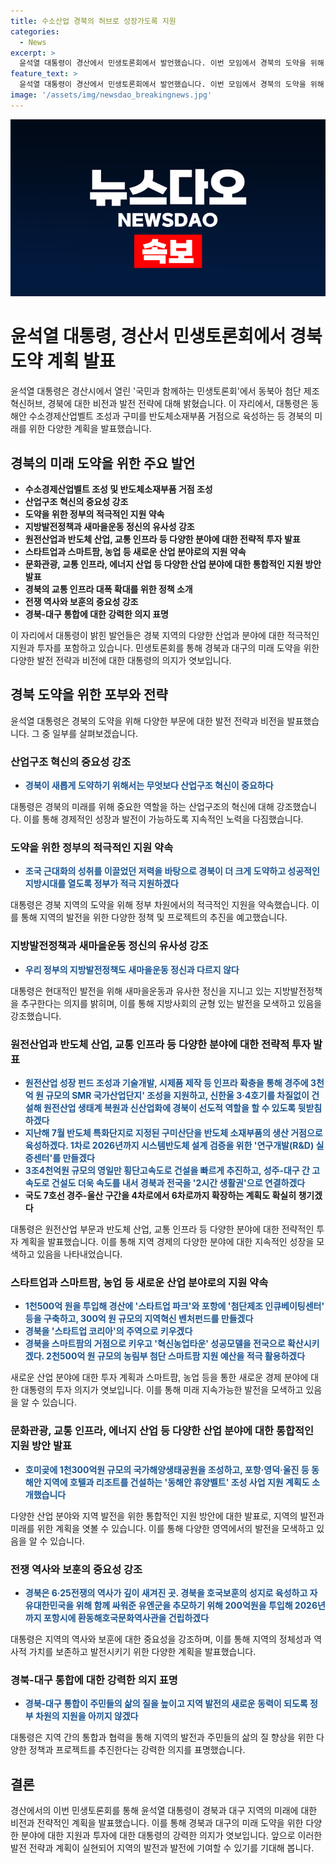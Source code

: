 ```yaml
---
title: 수소산업 경북의 허브로 성장가도록 지원
categories:
  - News
excerpt: >
  윤석열 대통령이 경산에서 민생토론회에서 발언했습니다. 이번 모임에서 경북의 도약을 위해 동해안 수소경제산업벨트 조성과 반도체소재부품 거점 등을 계획했습니다. 또한, 국가 차원에서의 지원을 약속하며 이번 논의는 지역 발전과 주민 삶의 질 향상을 위한 것이라고 강조했습니다. 이에 대한 구체적인 내용은 반도체산업, 교통 인프라, 스타트업 중심의 거점 조성, 스마트팜 지원, 관광산업 활성화, 그리고 지역 역사와 통합 발전 등을 포함합니다.
feature_text: >
  윤석열 대통령이 경산에서 민생토론회에서 발언했습니다. 이번 모임에서 경북의 도약을 위해 동해안 수소경제산업벨트 조성과 반도체소재부품 거점 등을 계획했습니다. 또한, 국가 차원에서의 지원을 약속하며 이번 논의는 지역 발전과 주민 삶의 질 향상을 위한 것이라고 강조했습니다. 이에 대한 구체적인 내용은 반도체산업, 교통 인프라, 스타트업 중심의 거점 조성, 스마트팜 지원, 관광산업 활성화, 그리고 지역 역사와 통합 발전 등을 포함합니다.
image: '/assets/img/newsdao_breakingnews.jpg'
---
```


<p><img src="/assets/img/newsdao_breakingnews.jpg" alt="firstkoreanews 속보" /></p>

<h1>윤석열 대통령, 경산서 민생토론회에서 경북 도약 계획 발표</h1>

<p data-ke-size="size16">윤석열 대통령은 경산시에서 열린 '국민과 함께하는 민생토론회'에서 동북아 첨단 제조혁신허브, 경북에 대한 비전과 발전 전략에 대해 밝혔습니다. 이 자리에서, 대통령은 동해안 수소경제산업벨트 조성과 구미를 반도체소재부품 거점으로 육성하는 등 경북의 미래를 위한 다양한 계획을 발표했습니다.</p>

<h2 data-ke-size="size26">경북의 미래 도약을 위한 주요 발언</h2>

<ul>
  <li><b>수소경제산업벨트 조성 및 반도체소재부품 거점 조성</b></li>
  <li><b>산업구조 혁신의 중요성 강조</b></li>
  <li><b>도약을 위한 정부의 적극적인 지원 약속</b></li>
  <li><b>지방발전정책과 새마을운동 정신의 유사성 강조</b></li>
  <li><b>원전산업과 반도체 산업, 교통 인프라 등 다양한 분야에 대한 전략적 투자 발표</b></li>
  <li><b>스타트업과 스마트팜, 농업 등 새로운 산업 분야로의 지원 약속</b></li>
  <li><b>문화관광, 교통 인프라, 에너지 산업 등 다양한 산업 분야에 대한 통합적인 지원 방안 발표</b></li>
  <li><b>경북의 교통 인프라 대폭 확대를 위한 정책 소개</b></li>
  <li><b>전쟁 역사와 보훈의 중요성 강조</b></li>
  <li><b>경북-대구 통합에 대한 강력한 의지 표명</b></li>
</ul>

<p data-ke-size="size16">이 자리에서 대통령이 밝힌 발언들은 경북 지역의 다양한 산업과 분야에 대한 적극적인 지원과 투자를 포함하고 있습니다. 민생토론회를 통해 경북과 대구의 미래 도약을 위한 다양한 발전 전략과 비전에 대한 대통령의 의지가 엿보입니다.</p>

<h2 data-ke-size="size26">경북 도약을 위한 포부와 전략</h2>

<p data-ke-size="size16">윤석열 대통령은 경북의 도약을 위해 다양한 부문에 대한 발전 전략과 비전을 발표했습니다. 그 중 일부를 살펴보겠습니다.</p>

<h3>산업구조 혁신의 중요성 강조</h3>

<ul>
  <li><span style="color: #1a5490;"><b>경북이 새롭게 도약하기 위해서는 무엇보다 산업구조 혁신이 중요하다</b></span></li>
</ul>

<p data-ke-size="size16">대통령은 경북의 미래를 위해 중요한 역할을 하는 산업구조의 혁신에 대해 강조했습니다. 이를 통해 경제적인 성장과 발전이 가능하도록 지속적인 노력을 다짐했습니다.</p>

<h3>도약을 위한 정부의 적극적인 지원 약속</h3>

<ul>
  <li><span style="color: #1a5490;"><b>조국 근대화의 성취를 이끌었던 저력을 바탕으로 경북이 더 크게 도약하고 성공적인 지방시대를 열도록 정부가 적극 지원하겠다</b></span></li>
</ul>

<p data-ke-size="size16">대통령은 경북 지역의 도약을 위해 정부 차원에서의 적극적인 지원을 약속했습니다. 이를 통해 지역의 발전을 위한 다양한 정책 및 프로젝트의 추진을 예고했습니다.</p>

<h3>지방발전정책과 새마을운동 정신의 유사성 강조</h3>

<ul>
  <li><span style="color: #1a5490;"><b>우리 정부의 지방발전정책도 새마을운동 정신과 다르지 않다</b></span></li>
</ul>

<p data-ke-size="size16">대통령은 현대적인 발전을 위해 새마을운동과 유사한 정신을 지니고 있는 지방발전정책을 추구한다는 의지를 밝히며, 이를 통해 지방사회의 균형 있는 발전을 모색하고 있음을 강조했습니다.</p>

<h3>원전산업과 반도체 산업, 교통 인프라 등 다양한 분야에 대한 전략적 투자 발표</h3>

<ul>
  <li><span style="color: #1a5490;"><b>원전산업 성장 펀드 조성과 기술개발, 시제품 제작 등 인프라 확충을 통해 경주에 3천억 원 규모의 SMR 국가산업단지' 조성을 지원하고, 신한울 3·4호기를 차질없이 건설해 원전산업 생태계 복원과 신산업화에 경북이 선도적 역할을 할 수 있도록 뒷받침하겠다</b></span></li>
  <li><span style="color: #1a5490;"><b>지난해 7월 반도체 특화단지로 지정된 구미산단을 반도체 소재부품의 생산 거점으로 육성하겠다. 1차로 2026년까지 시스템반도체 설계 검증을 위한 '연구개발(R&D) 실증센터'를 만들겠다</b></span></li>
  <li><span style="color: #1a5490;"><b>3조4천억원 규모의 영일만 횡단고속도로 건설을 빠르게 추진하고, 성주-대구 간 고속도로 건설도 더욱 속도를 내서 경북과 전국을 '2시간 생활권'으로 연결하겠다</b></span></li>
  <li><b>국도 7호선 경주-울산 구간을 4차로에서 6차로까지 확장하는 계획도 확실히 챙기겠다</b></li>
</ul>

<p data-ke-size="size16">대통령은 원전산업 부문과 반도체 산업, 교통 인프라 등 다양한 분야에 대한 전략적인 투자 계획을 발표했습니다. 이를 통해 지역 경제의 다양한 분야에 대한 지속적인 성장을 모색하고 있음을 나타내었습니다.</p>

<h3>스타트업과 스마트팜, 농업 등 새로운 산업 분야로의 지원 약속</h3>

<ul>
  <li><span style="color: #1a5490;"><b>1천500억 원을 투입해 경산에 '스타트업 파크'와 포항에 '첨단제조 인큐베이팅센터' 등을 구축하고, 300억 원 규모의 지역혁신 벤처펀드를 만들겠다</b></span></li>
  <li><span style="color: #1a5490;"><b>경북을 '스타트업 코리아'의 주역으로 키우겠다</b></span></li>
  <li><span style="color: #1a5490;"><b>경북을 스마트팜의 거점으로 키우고 '혁신농업타운' 성공모델을 전국으로 확산시키겠다. 2천500억 원 규모의 농림부 첨단 스마트팜 지원 예산을 적극 활용하겠다</b></span></li>
</ul>

<p data-ke-size="size16">새로운 산업 분야에 대한 투자 계획과 스마트팜, 농업 등을 통한 새로운 경제 분야에 대한 대통령의 투자 의지가 엿보입니다. 이를 통해 미래 지속가능한 발전을 모색하고 있음을 알 수 있습니다.</p>

<h3>문화관광, 교통 인프라, 에너지 산업 등 다양한 산업 분야에 대한 통합적인 지원 방안 발표</h3>

<ul>
  <li><span style="color: #1a5490;"><b>호미곶에 1천300억원 규모의 국가해양생태공원을 조성하고, 포항·영덕·울진 등 동해안 지역에 호텔과 리조트를 건설하는 '동해안 휴양벨트' 조성 사업 지원 계획도 소개했습니다</b></span></li>
</ul>

<p data-ke-size="size16">다양한 산업 분야와 지역 발전을 위한 통합적인 지원 방안에 대한 발표로, 지역의 발전과 미래를 위한 계획을 엿볼 수 있습니다. 이를 통해 다양한 영역에서의 발전을 모색하고 있음을 알 수 있습니다.</p>

<h3>전쟁 역사와 보훈의 중요성 강조</h3>

<ul>
  <li><span style="color: #1a5490;"><b>경북은 6·25전쟁의 역사가 깊이 새겨진 곳. 경북을 호국보훈의 성지로 육성하고 자유대한민국을 위해 함께 싸워준 유엔군을 추모하기 위해 200억원을 투입해 2026년까지 포항시에 환동해호국문화역사관을 건립하겠다</b></span></li>
</ul>

<p data-ke-size="size16">대통령은 지역의 역사와 보훈에 대한 중요성을 강조하며, 이를 통해 지역의 정체성과 역사적 가치를 보존하고 발전시키기 위한 다양한 계획을 발표했습니다.</p>

<h3>경북-대구 통합에 대한 강력한 의지 표명</h3>

<ul>
  <li><span style="color: #1a5490;"><b>경북-대구 통합이 주민들의 삶의 질을 높이고 지역 발전의 새로운 동력이 되도록 정부 차원의 지원을 아끼지 않겠다</b></span></li>
</ul>

<p data-ke-size="size16">대통령은 지역 간의 통합과 협력을 통해 지역의 발전과 주민들의 삶의 질 향상을 위한 다양한 정책과 프로젝트를 추진한다는 강력한 의지를 표명했습니다.</p>

<h2 data-ke-size="size26">결론</h2>

<p data-ke-size="size16">경산에서의 이번 민생토론회를 통해 윤석열 대통령이 경북과 대구 지역의 미래에 대한 비전과 전략적인 계획을 발표했습니다. 이를 통해 경북과 대구의 미래 도약을 위한 다양한 분야에 대한 지원과 투자에 대한 대통령의 강력한 의지가 엿보입니다. 앞으로 이러한 발전 전략과 계획이 실현되어 지역의 발전과 발전에 기여할 수 있기를 기대해 봅니다.</p>

